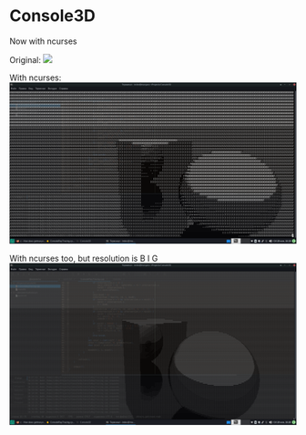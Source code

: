 # Console3D
Now with ncurses

Original:
![](https://raw.githubusercontent.com/Dmitry450/Console3D/main/console3d.png)

With ncurses:
![](https://raw.githubusercontent.com/Dmitry450/Console3D/main/ncurses_normal.png)

With ncurses too, but resolution is B I G
![](https://raw.githubusercontent.com/Dmitry450/Console3D/main/ncurses_big.png)
